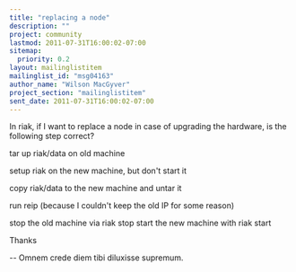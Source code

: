 ```yaml
---
title: "replacing a node"
description: ""
project: community
lastmod: 2011-07-31T16:00:02-07:00
sitemap:
  priority: 0.2
layout: mailinglistitem
mailinglist_id: "msg04163"
author_name: "Wilson MacGyver"
project_section: "mailinglistitem"
sent_date: 2011-07-31T16:00:02-07:00
---
```



In riak, if I want to replace a node in case of upgrading the
hardware, is the following step correct?

tar up riak/data on old machine

setup riak on the new machine, but don't start it

copy riak/data to the new machine and untar it

run reip (because I couldn't keep the old IP for some reason)

stop the old machine via riak stop
start the new machine with riak start


Thanks


-- 
Omnem crede diem tibi diluxisse supremum.

